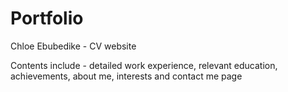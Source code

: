 # Portfolio

Chloe Ebubedike - CV website 

Contents include - detailed work experience, relevant education, achievements, about me, interests and contact me page